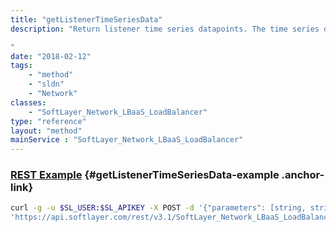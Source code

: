 ```yaml
---
title: "getListenerTimeSeriesData"
description: "Return listener time series datapoints. The time series data is available for Throughput, ConnectionRate and ActiveConnections. Throughput is in bits per second. The values are an average over the time range. The time series data is available for 1hour, 6hours, 12hours, 1day, 1week or 2weeks. 

"
date: "2018-02-12"
tags:
    - "method"
    - "sldn"
    - "Network"
classes:
    - "SoftLayer_Network_LBaaS_LoadBalancer"
type: "reference"
layout: "method"
mainService : "SoftLayer_Network_LBaaS_LoadBalancer"
---
```


### [REST Example](#getListenerTimeSeriesData-example) <a href="/article/rest/"><i class="fas fa-question"></i></a> {#getListenerTimeSeriesData-example .anchor-link} 
```bash
curl -g -u $SL_USER:$SL_APIKEY -X POST -d '{"parameters": [string, string, string, string]}' \
'https://api.softlayer.com/rest/v3.1/SoftLayer_Network_LBaaS_LoadBalancer/getListenerTimeSeriesData'
```
